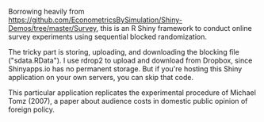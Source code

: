 Borrowing heavily from https://github.com/EconometricsBySimulation/Shiny-Demos/tree/master/Survey, this is an R Shiny framework to conduct online survey experiments using sequential blocked randomization. 

The tricky part is storing, uploading, and downloading the blocking file ("sdata.RData"). I use rdrop2 to upload and download from Dropbox, since Shinyapps.io has no permanent storage. But if you're hosting this Shiny application on your own servers, you can skip that code.

This particular application replicates the experimental procedure of Michael Tomz (2007), a paper about audience costs in domestic public opinion of foreign policy. 
